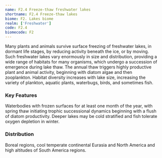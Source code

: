 ```yaml
---
name: F2.4 Freeze-thaw freshwater lakes
shortname: F2.4 Freeze-thaw lakes
biome: F2. Lakes biome
realm: ['Freshwater']
code: F2.4
biomecode: F2
---
```


Many plants and animals survive surface freezing of freshwater lakes, in dormant life stages, by reducing activity beneath the ice, or by moving. Such freshwater lakes vary enormously in size and distribution, providing a wide range of habitats for many organisms, which undergo a succession of emergence during lake thaw. The annual thaw triggers highly productive plant and animal activity, beginning with diatom algae and then zooplankton. Habitat diversity increases with lake size, increasing the variety of plankton, aquatic plants, waterbugs, birds, and sometimes fish.

### Key Features

Waterbodies with frozen surfaces for at least one month of the year, with spring thaw initiating trophic successional dynamics beginning with a flush of diatom productivity. Deeper lakes may be cold stratified and fish tolerate oxygen depletion in winter.

### Distribution

Boreal regions, cool temperate continental Eurasia and North America and high altitudes of South America regions.
